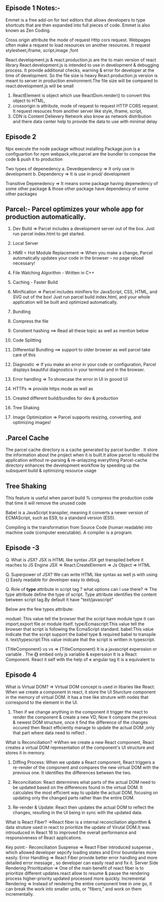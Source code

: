 ## Episode 1 Notes:-

Emmet is a free add-on for text editors that allows developers to type shortcuts that are then expanded into full pieces of code. Emmet is also known as Zen Coding.

Cross origin attribute the mode of request Http cors request. Webpages often make a request to load resources on another resources. It request stylesheet,iframe, script,image ,font

React.development.js & react.production.js are the to main version of react library
React.development.js is intended to use in development & debugging process. It provide additional checks, warning & error for developer at the time of development. So the file size is heavy
React.production.js version is meant to server in production environment.The file size will be compared to react.development.js will be small

1. ReactElement is object which use ReactDom.render() to convert this object to HTML,
2. crossorigin is attribute, mode of request to request HTTP CORS request. It request resouces from another server like style, iframe, script,
3. CDN is Content Delievery Network also know as network distribution and there data center help to provide the data to use with minimal delay

## Episode 2

Npx execute the node package without installing
Package.json is a configuartion for npm
webpack,vite,parcel are the bundler to compose the code & push it to production

Two types of depenedency
a. Devedependency => It only use in development
b. Dependency => It is use in prod/ development

Transitive Depenedency => It means some package having depenedency of some other package & those other package have dependency of some other packages

## Parcel:- Parcel optimizes your whole app for production automatically.

1. Dev Build => Parcel includes a development server out of the box. Just run parcel index.html to get started.

2. Local Server

3. HMR = Hot Module Replacement => When you make a change, Parcel automatically updates your code in the browser – no page reload necessary!

4. File Watching Algorithm - Written in C++

5. Caching - Faster Build

6. Minification => Parcel includes minifiers for JavaScript, CSS, HTML, and SVG out of the box! Just run parcel build index.html, and your whole application will be built and optimized automatically.

7. Bundling

8. Compress the file

9. Constient hashing ==> Read all these topic as well as mention below

10. Code Splitting

11. Differential Bundling ==> support to older browser as well parcel take care of this

12. Diagnostic => If you make an error in your code or configuration, Parcel displays beautiful diagnostics in your terminal and in the browser.

13. Error handling => To showcase the error in UI in goood UI

14. HTTPs => provide https mode as well as

15. Created different build/bundles for dev & production

16. Tree Shaking

17. Image Optimization => Parcel supports resizing, converting, and optimizing images!

## .Parcel Cache

The parcel cache directory is a cache generated by parcel bundler . It store the information about the project when it is built.It allow parcel to rebuild the application without re-parsing & re-anlayzing everything
Parcel-cache directory enhances the development workflow by speeding up the subsquent build & optimizing resource usage

## Tree Shaking

This feature is useful when parcel build % compress the production code that time it will remove the unused code

Babel is a JavaScript transpiler, meaning it converts a newer version of ECMAScript, such as ES9, to a standard version (ES5).

Compiling is the transformation from Source Code (human readable) into machine code (computer executable). A compiler is a program.

## Episode -3

Q. What is JSX?
JSX is HTML like syntax
JSX get transpiled before it reaches to JS Engine
JSX => React.CreateElement => Js Object => HTML

Q. Superpower of JSX?
We can write HTML like syntax as well js with using {}
Easily readable for developer easy to debug.

Q. Role of **type** attribute in script tag ? what options can I use there?
=> The type attribute define the type of script. Type attribute identifies the content between script tag.By default it have "text/javascript"

Below are the few types attribute:

moduel: This value tell the browser that the script have module type it can import,export file or module itself.
type/Ecmascript:This value tell the browser that script is following the EcmaScript standard.
babel:This value indicate that the script support the babel type & required babel to transpile it.
text/typescript:This value inidcate that the script is written in typescript.

{TitleComponent} vs <TitleComponent /> vs <TitleComponent> </TitleComponent>
=> {TitleComponent} It is a javascript experssion or variable . The **{}** embed only js variable & experssion
<TitleComponent/> It is a React Component. React it self with the help of **<** angular tag
<TitleComponent></TitleComponent> It is a equivalent to <TitlComponent/>

## Episode 4

What is Virtual DOM?
=> Virtual DOM concept is used in libaries like React. When we create a component in react, it store the UI Sturcture component in the memory of virtual DOM. It has a tree like struture with nodes that correspond to the element in the UI.

1. Then if we change anything in the component it trigger the react to render the component & create a new VD, Now it compare the previous & newest DOM structure, once it find the difference of the changes occured then React efficiently manage to update the actual DOM ,only that part where data need to reflect .

What is Reconciliation?
=>When we create a new React component, React creates a virtual DOM representation of the component's UI structure and stores it in memory.

1. Diffing Process: When we update a React component, React triggers a re-render of the component and compares the new virtual DOM with the previous one. It identifies the differences between the two.

2. Reconciliation: React determines what parts of the actual DOM need to be updated based on the differences found in the virtual DOM. It calculates the most efficient way to update the actual DOM, focusing on updating only the changed parts rather than the entire DOM.

3. Re-render & Update: React then updates the actual DOM to reflect the changes, resulting in the UI being in sync with the updated data.


What is React Fiber?
=>React fiber is a internal reconciliation algorithm & data struture used in react to prioritize  the update of Virutal DOM.It was introuduced in React 16 to improved the overall performance and responsiveness of React applications.

Key point:-
Reconciliation
Suspense => React Fiber introduced suspense , which allowed developer sepcify loading states and Error boundaries more easily. 
Error Handling => React Fiber provide better error handling and more detailed error message , so developer can easily read and fix it.
Server Side Rendering 
Prioritization => One of the main benefit of react fiber is to prioritize different updates.react allow to resume & pause the rendering process higher-priority updated processed more quickly. 
Incremental Rendering => Instead of rendering the entire component tree in one go, it can break the work into smaller units, or "fibers," and work on them incrementally.